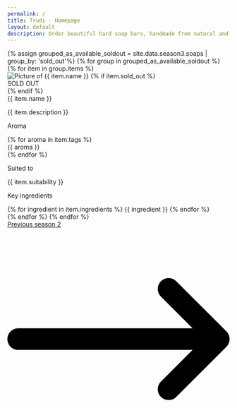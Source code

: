 ```yaml
---
permalink: /
title: Trudi - Homepage
layout: default
description: Order beautiful hard soap bars, handmade from natural and vegan ingredients in Geneva, Switzerland.
---
```


<div class="flex justify-center flex-wrap p-5">
    <!-- https://stackoverflow.com/questions/45651759/is-there-a-way-to-sort-lists-in-jekyll-by-two-fields -->
    {% assign grouped_as_available_soldout = site.data.season3.soaps | group_by: 'sold_out'%}
    {% for group in grouped_as_available_soldout %}
        {% for item in group.items %}
        <div class="max-w-sm rounded overflow-hidden shadow-lg my-2 m-5 mt-12 bg-white bg-opacity-75 transition duration-500 ease-in-out transform group hover:scale-110">
            <div class="relative">
                <picture>
                    <source srcset="/assets/pictures/{{ item.picture }}.webp" type="image/webp">
                    <source srcset="/assets/pictures/{{ item.picture }}.png" type="image/png"> 
                    <img src="/assets/pictures/{{ item.picture }}.png" alt="Picture of {{ item.name }}">
                </picture>
                {% if item.sold_out %}
                    <div class="absolute z-50 bottom-1 right-1 -translate-x-10 -translate-y-1/2 flex items-center text-center justify-center w-32 h-32 p-5 rounded-full bg-white group-hover:bg-green-200 text-pink-400 group-hover:text-white text-2xl font-semibold cursor-pointer duration-500 select-none">SOLD OUT</div>
                {% endif %}
            </div>
            <div class="px-6 pb-4">
                <div class="font-bold text-xl mb-1">{{ item.name }}</div>
                <div class="divide-y-2">
                    <p>{{ item.description }}</p>
                    <div>
                        <p class="text-grey-darker text-base font-semibold">Aroma</p>
                        <div class="flex flex-wrap text-grey-darker text-base items-center">
                            {% for aroma in item.tags %}
                                <div class="rounded-full bg-gray-200 p-2 m-1 text-center">{{ aroma }}</div>
                            {% endfor %}
                        </div>
                    </div>
                    <div>
                        <p class="text-grey-darker text-base font-semibold">Suited to</p>
                        <p>{{ item.suitability }}</p>
                    </div>
                    <div>
                        <p class="text-grey-darker text-base font-semibold">Key ingredients</p>
                        <div class="flex flex-wrap text-grey-darker text-base items-center">
                            {% for ingredient in item.ingredients %}
                                <span class="inline-block bg-grey-lighter rounded-full px-3 py-1 text-sm font-semibold text-grey-darker mr-2">{{ ingredient }}</span>
                            {% endfor %}
                        </div>
                    </div>
                </div>
            </div>
            </div>
        {% endfor %}
    {% endfor %}
</div>

<div class="flex justify-center">
    <a href="/season2" class="rounded-full bg-pink-100 py-4 px-6 m-1 flex items-center mb-5">
        Previous season 2
        <svg class="h-5 w-5 ml-2 fill-current" clasversion="1.1" id="Layer_1" xmlns="http://www.w3.org/2000/svg" xmlns:xlink="http://www.w3.org/1999/xlink" x="0px" y="0px"
             viewBox="-49 141 512 512" style="enable-background:new -49 141 512 512;" xml:space="preserve">
        <path id="XMLID_11_" d="M-24,422h401.645l-72.822,72.822c-9.763,9.763-9.763,25.592,0,35.355c9.763,9.764,25.593,9.762,35.355,0l115.5-115.5C460.366,409.989,463,403.63,463,397s-2.634-12.989-7.322-17.678l-115.5-115.5c-9.763-9.762-25.593-9.763-35.355,0c-9.763,9.763-9.763,25.592,0,35.355l72.822,72.822H-24c-13.808,0-25,11.193-25,25S-37.808,422-24,422z"/>
        </svg>
    </a>
</div>
